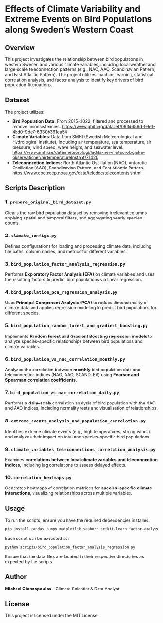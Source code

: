 # Effects of Climate Variability and Extreme Events on Bird Populations along Sweden’s Western Coast

## Overview
This project investigates the relationship between bird populations in western Sweden and various climate variables, including local weather and large-scale teleconnection patterns (e.g., NAO, AAO, Scandinavian Pattern, and East Atlantic Pattern). The project utilizes machine learning, statistical correlation analysis, and factor analysis to identify key drivers of bird population fluctuations.

## Dataset
The project utilizes:
- **Bird Population Data:** From 2015–2022, filtered and processed to remove inconsistencies. https://www.gbif.org/dataset/093d659d-99e1-4bd0-9de7-6330b361ea54
- **Climate Variables:** Data from SMHI (Swedish Meteorological and Hydrological Institute), including air temperature, sea temperature, air pressure, wind speed, wave height, and seawater level. https://www.smhi.se/data/meteorologi/ladda-ner-meteorologiska-observationer/airtemperatureInstant/71420
- **Teleconnection Indices:** North Atlantic Oscillation (NAO), Antarctic Oscillation (AAO), Scandinavian Pattern, and East Atlantic Pattern. https://www.cpc.ncep.noaa.gov/data/teledoc/telecontents.shtml


## Scripts Description

### 1. **`prepare_original_bird_dataset.py`**
Cleans the raw bird population dataset by removing irrelevant columns, applying spatial and temporal filters, and aggregating yearly species counts.

### 2. **`climate_configs.py`**
Defines configurations for loading and processing climate data, including file paths, column names, and metrics for different variables.

### 3. **`bird_population_factor_analysis_regression.py`**
Performs **Exploratory Factor Analysis (EFA)** on climate variables and uses the resulting factors to predict bird populations via linear regression.

### 4. **`bird_population_pca_regression_analysis.py`**
Uses **Principal Component Analysis (PCA)** to reduce dimensionality of climate data and applies regression modeling to predict bird populations for different species.

### 5. **`bird_population_random_forest_and_gradient_boosting.py`**
Implements **Random Forest and Gradient Boosting regression models** to analyze species-specific relationships between bird populations and climate variables.

### 6. **`bird_population_vs_nao_correlation_monthly.py`**
Analyzes the correlation between **monthly** bird population data and teleconnection indices (NAO, AAO, SCAND, EA) using **Pearson and Spearman correlation coefficients**.

### 7. **`bird_population_vs_nao_correlation_daily.py`**
Performs a **daily-scale** correlation analysis of bird population with the NAO and AAO indices, including normality tests and visualization of relationships.

### 8. **`extreme_events_analysis_and_population_correlation.py`**
Identifies extreme climate events (e.g., high temperatures, strong winds) and analyzes their impact on total and species-specific bird populations.

### 9. **`climate_variables_teleconnections_correlation_analysis.py`**
Examines **correlations between local climate variables and teleconnection indices**, including lag correlations to assess delayed effects.

### 10. **`correlation_heatmaps.py`**
Generates heatmaps of correlation matrices for **species-specific climate interactions**, visualizing relationships across multiple variables.

## Usage
To run the scripts, ensure you have the required dependencies installed:
```bash
pip install pandas numpy matplotlib seaborn scikit-learn factor-analyzer
```

Each script can be executed as:
```bash
python scripts/bird_population_factor_analysis_regression.py
```
Ensure that the data files are located in their respective directories as expected by the scripts.


## Author
**Michael Giannopoulos** - Climate Scientist & Data Analyst

## License
This project is licensed under the MIT License.

